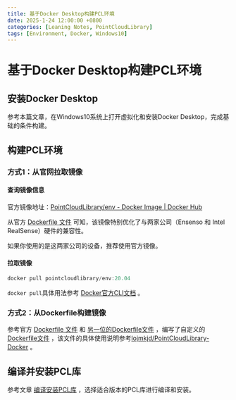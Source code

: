 ```yaml
---
title: 基于Docker Desktop构建PCL环境
date: 2025-1-24 12:00:00 +0800
categories: [Leaning Notes, PointCloudLibrary]
tags: [Environment, Docker, Windows10]
---
```


# 基于Docker Desktop构建PCL环境

## 安装Docker Desktop

参考本篇文章，在Windows10系统上打开虚拟化和安装Docker Desktop，完成基础的条件构建。

## 构建PCL环境

### 方式1：从官网拉取镜像

#### 查询镜像信息

官方镜像地址：[PointCloudLibrary/env - Docker Image | Docker Hub](https://hub.docker.com/r/pointcloudlibrary/env?uuid=CE4C60D4-C451-4E37-B93F-B818995339C8)

从官方 [Dockerfile 文件](https://github.com/PointCloudLibrary/pcl/blob/master/.dev/docker/env/Dockerfile) 可知，该镜像特别优化了与两家公司（Ensenso 和 Intel RealSense）硬件的兼容性。

如果你使用的是这两家公司的设备，推荐使用官方镜像。

#### 拉取镜像

```powershell
docker pull pointcloudlibrary/env:20.04
```

`docker pull`具体用法参考 [Docker官方CLI文档](https://docs.docker.com/reference/cli/docker/) 。

### 方式2：从Dockerfile构建镜像

参考官方  [Dockerfile 文件](https://github.com/PointCloudLibrary/pcl/blob/master/.dev/docker/env/Dockerfile)  和 [另一位的Dockerfile文件](https://github.com/Alraemon/PointCloudLibrary-Docker/blob/main/Dockerfile) ，编写了自定义的 [Dockerfile文件](https://github.com/lojmkjd/PointCloudLibrary-Docker/blob/main/Dockerfile) ，该文件的具体使用说明参考[lojmkjd/PointCloudLibrary-Docker](https://github.com/lojmkjd/PointCloudLibrary-Docker/tree/main) 。

## 编译并安装PCL库

参考文章 [编译安装PCL库](/_post/2024-12-16-compiling-PCL-library.md) ，选择适合版本的PCL库进行编译和安装。
